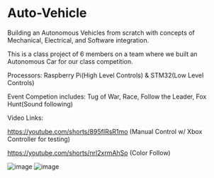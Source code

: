 # Auto-Vehicle
Building an Autonomous Vehicles from scratch with concepts of Mechanical, Electrical, and Software integration.

                   

This is a class project of 6 members on a team where we built an Autonomous Car for our class competition.
          

Processors: Raspberry Pi(High Level Controls) & STM32(Low Level Controls)
            

Event Competion includes: Tug of War, Race, Follow the Leader, Fox Hunt(Sound following)

Video Links:

https://youtube.com/shorts/895fIRsR1mo (Manual Control w/ Xbox Controller for testing)

https://youtube.com/shorts/nrl2xrmAhSo (Color Follow)

![image](https://user-images.githubusercontent.com/107272321/207523929-2a46f5e6-4a74-4d08-9ffe-655aae67b9b1.png)
![image](https://user-images.githubusercontent.com/107272321/207524356-50d0459b-c69c-4ae5-bfd5-2a64acc2b3d6.png)


